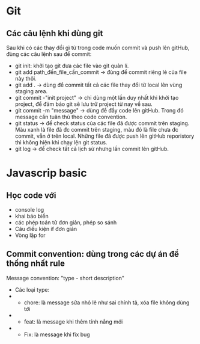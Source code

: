 # Git
## Các câu lệnh khi dùng git
Sau khi có các thay đổi gì từ trong code muốn commit và push lên gitHub, đùng các câu lệnh sau để commit:
- git init: khởi tạo git đưa các file vào git quản lí.
- git add path_đến_file_cần_commit -> đùng để commit riêng lẻ của file này thôi.
- git add . -> dùng để commit tất cả các file thay đổi từ local lên vùng staging area.
- git commit -"init project" -> chỉ dùng một lần duy nhất khi khởi tạo project, để đảm bảo git sẽ lưu trữ project từ nay về sau.
- git commit -m "message" -> dùng để đẩy code lên gitHub. Trong đó message cần tuân thủ theo code convention.
- git status -> để check status của các file đã được commit trên staging. Màu xanh  là file đã đc commit trên staging, màu đỏ là file chưa đc commit, vẫn ở trên local. Những file đã được push lên gitHub reporistory thì không hiện khi chạy lện git status.
- git log -> để check tất cả lịch sử nhưng lần commit lên gitHub.

# Javascrip basic
## Học code với
- console log
- khai báo biến
- các phép toán tử đơn giản, phép so sánh
- Câu điều kiện if đơn giản
- Vòng lặp for
## Commit convention: dùng trong các dự án để thống nhất rule
Message convention: "type - short description"
- Các loại type:
- -  chore: là message sửa nhỏ lẻ như sai chính tả, xóa file không dùng tới
- - feat: là message khi thêm tính nắng mới
- - Fix: là message khi fix bug